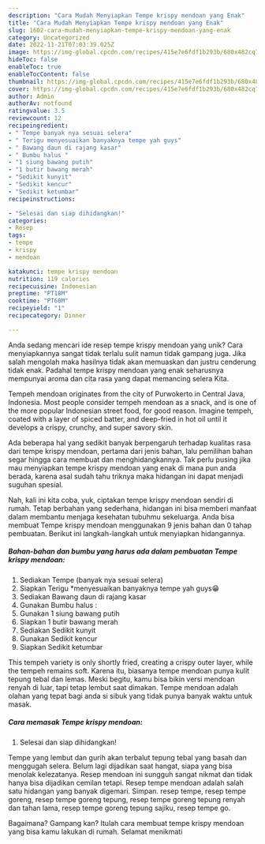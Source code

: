 ```yaml
---
description: "Cara Mudah Menyiapkan Tempe krispy mendoan yang Enak"
title: "Cara Mudah Menyiapkan Tempe krispy mendoan yang Enak"
slug: 1602-cara-mudah-menyiapkan-tempe-krispy-mendoan-yang-enak
category: Uncategorized
date: 2022-11-21T07:03:39.025Z
image: https://img-global.cpcdn.com/recipes/415e7e6fdf1b293b/680x482cq70/tempe-krispy-mendoan-foto-resep-utama.jpg
hideToc: false
enableToc: true
enableTocContent: false
thumbnail: https://img-global.cpcdn.com/recipes/415e7e6fdf1b293b/680x482cq70/tempe-krispy-mendoan-foto-resep-utama.jpg
cover: https://img-global.cpcdn.com/recipes/415e7e6fdf1b293b/680x482cq70/tempe-krispy-mendoan-foto-resep-utama.jpg
author: Admin
authorAv: notfound
ratingvalue: 3.5
reviewcount: 12
recipeingredient:
- " Tempe banyak nya sesuai selera"
- " Terigu menyesuaikan banyaknya tempe yah guys"
- " Bawang daun di rajang kasar"
- " Bumbu halus "
- "1 siung bawang putih"
- "1 butir bawang merah"
- "Sedikit kunyit"
- "Sedikit kencur"
- "Sedikit ketumbar"
recipeinstructions:

- "Selesai dan siap dihidangkan!"
categories:
- Resep
tags:
- tempe
- krispy
- mendoan

katakunci: tempe krispy mendoan 
nutrition: 119 calories
recipecuisine: Indonesian
preptime: "PT18M"
cooktime: "PT60M"
recipeyield: "1"
recipecategory: Dinner

---
```





Anda sedang mencari ide resep tempe krispy mendoan yang unik? Cara menyiapkannya sangat tidak terlalu sulit namun tidak gampang juga. Jika salah mengolah maka hasilnya tidak akan memuaskan dan justru cenderung tidak enak. Padahal tempe krispy mendoan yang enak seharusnya mempunyai aroma dan cita rasa yang dapat memancing selera Kita.





Tempeh mendoan originates from the city of Purwokerto in Central Java, Indonesia. Most people consider tempeh mendoan as a snack, and is one of the more popular Indonesian street food, for good reason. Imagine tempeh, coated with a layer of spiced batter, and deep-fried in hot oil until it develops a crispy, crunchy, and super savory skin.

Ada beberapa hal yang sedikit banyak berpengaruh terhadap kualitas rasa dari tempe krispy mendoan, pertama dari jenis bahan, lalu pemilihan bahan segar hingga cara membuat dan menghidangkannya. Tak perlu pusing jika mau menyiapkan tempe krispy mendoan yang enak di mana pun anda berada, karena asal sudah tahu triknya maka hidangan ini dapat menjadi suguhan spesial.






Nah, kali ini kita coba, yuk, ciptakan tempe krispy mendoan sendiri di rumah. Tetap berbahan yang sederhana, hidangan ini bisa memberi manfaat dalam membantu menjaga kesehatan tubuhmu sekeluarga. Anda bisa membuat Tempe krispy mendoan menggunakan 9 jenis bahan dan 0 tahap pembuatan. Berikut ini langkah-langkah untuk menyiapkan hidangannya.

<!--inarticleads1-->

##### Bahan-bahan dan bumbu yang harus ada dalam pembuatan Tempe krispy mendoan:

1. Sediakan  Tempe (banyak nya sesuai selera)
1. Siapkan  Terigu *menyesuaikan banyaknya tempe yah guys😁
1. Sediakan  Bawang daun di rajang kasar
1. Gunakan  Bumbu halus :
1. Gunakan 1 siung bawang putih
1. Siapkan 1 butir bawang merah
1. Sediakan Sedikit kunyit
1. Gunakan Sedikit kencur
1. Siapkan Sedikit ketumbar


This tempeh variety is only shortly fried, creating a crispy outer layer, while the tempeh remains soft. Karena itu, biasanya tempe mendoan punya kulit tepung tebal dan lemas. Meski begitu, kamu bisa bikin versi mendoan renyah di luar, tapi tetap lembut saat dimakan. Tempe mendoan adalah olahan yang tepat bagi anda si sibuk yang tidak punya banyak waktu untuk masak. 

<!--inarticleads2-->

##### Cara memasak Tempe krispy mendoan:


1. Selesai dan siap dihidangkan!

Tempe yang lembut dan gurih akan terbalut tepung tebal yang basah dan menggugah selera. Belum lagi dijadikan saat hangat, siapa yang bisa menolak kelezatanya. Resep mendoan ini sungguh sangat nikmat dan tidak hanya bisa dijadikan cemilan tetapi. Resep tempe mendoan adalah salah satu hidangan yang banyak digemari. Simpan. resep tempe, resep tempe goreng, resep tempe goreng tepung, resep tempe goreng tepung renyah dan tahan lama, resep tempe goreng tepung sajiku, resep tempe go. 

Bagaimana? Gampang kan? Itulah cara membuat tempe krispy mendoan yang bisa kamu lakukan di rumah. Selamat menikmati
